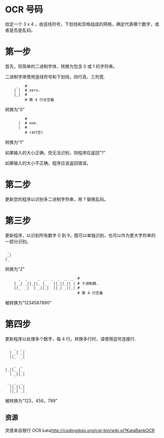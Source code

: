 # OCR 号码

给定一个 3 x 4 ，由竖线符号，下划线和空格组成的网格，确定代表哪个数字，或者是否是乱码。

# 第一步

首先，将简单的二进制字体，转换为包含 0 或 1 的字符串。

二进制字体使用竖线符号和下划线，四行高，三列宽.

```text
     _   #
    | |  # zero.
    |_|  #
         # 第 4 行总空着
```

转换为"0"

```text
         #
      |  # one.
      |  #
         # (4行空)
```

转换为"1"

如果输入的大小正确，但无法识别，则程序应返回"?"

如果输入的大小不正确，程序应该返回错误。

# 第二步

更新您的程序以识别多二进制字符串，用 ? 替换乱码。

# 第三步

更新程序，以识别所有数字 0 到 9，既可以单独识别，也可以作为更大字符串的一部分识别。

```text
 _
 _|
|_
```

转换为"2"

```text
      _  _     _  _  _  _  _  _  #
    | _| _||_||_ |_   ||_||_|| | # 十进制数.
    ||_  _|  | _||_|  ||_| _||_| #
                                 # 第 4 行空着
```

被转换为"1234567890"

# 第四步

更新程序以处理多个数字，每 4 行。转换多行时，请使用逗号连接行.

```text
    _  _
  | _| _|
  ||_  _|

    _  _
|_||_ |_
  | _||_|

 _  _  _
  ||_||_|
  ||_| _|
```

被转换为"123，456，789"

[help-page]: https://exercism.io/tracks/rust/learning
[modules]: https://doc.rust-lang.org/book/ch07-00-modules.html
[cargo]: https://doc.rust-lang.org/book/ch14-00-more-about-cargo.html
[rust-tests]: https://doc.rust-lang.org/book/ch11-02-running-tests.html

## 资源

灵感来自银行 OCR kata<http://codingdojo.org/cgi-bin/wiki.pl?KataBankOCR>
